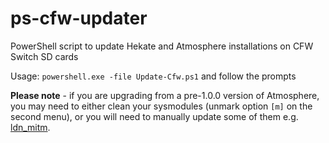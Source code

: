 # ps-cfw-updater
PowerShell script to update Hekate and Atmosphere installations on CFW Switch SD cards

Usage: `powershell.exe -file Update-Cfw.ps1` and follow the prompts

**Please note** - if you are upgrading from a pre-1.0.0 version of Atmosphere, you may need to either clean your sysmodules (unmark option `[m]` on the second menu), or you will need to manually update some of them e.g. [ldn_mitm](https://github.com/spacemeowx2/ldn_mitm).

